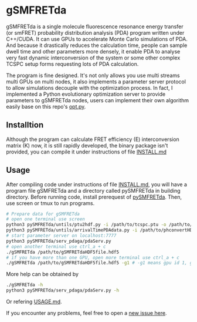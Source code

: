 # gSMFRETda

gSMFRETda is a single molecule fluorescence resonance energy transfer (or smFRET) probability distribution analysis (PDA) program written under C++/CUDA. It can use GPUs to accelerate Monte Carlo simulations of PDA. And because it drastically reduces the calculation time, people can sample dwell time and other parameters more densely, it enable PDA to analyse very fast dynamic interconversion of the system or some other complex TCSPC setup forms requesting lots of PDA calculation.

The program is fine designed. It's not only allows you use multi streams multi GPUs on multi nodes, it also implements a parameter server protocol to allow simulations decouple with the optimization process. In fact, I implemented a Python evolutionary optimization server to provide parameters to gSMFRETda nodes, users can implement their own algorithm easily base on this repo's [opt.py](https://github.com/liu-kan/pySMFRETda/blob/main/serv_pdaga/opt.py).

## Installtion

Although the program can calculate FRET efficiency (E) interconversion matrix (K) now, it is still rapidly developed, the binary package isn't provided, you can compile it under instructions of file [INSTALL.md](INSTALL.md)

## Usage

After compiling code under instructions of file [INSTALL.md](INSTALL.md), you will have a program file gSMFRETda and a directory called pySMFRETda in building directory. Before running code, install prerequest of [pySMFRETda](https://github.com/liu-kan/pySMFRETda/blob/main/README.md). Then, use screen or tmux to run programs.

```bash
# Prepare data for gSMFRETda
# open one terminal use screen
python3 pySMFRETda/untils/ptu2hdf.py -i /path/to/tcspc.ptu -o /path/to/phconvertHDF5file.h5
python3 pySMFRETda/untils/arrivalTimePDAdata.py -i /path/to/phconvertHDF5file.h5 -o /path/to/gSMFRETdaHDF5file.hdf5
# start parameter server on localhost:7777
python3 pySMFRETda/serv_pdaga/pdaServ.py
# open another terminal use ctrl_a + c
./gSMFRETda /path/to/gSMFRETdaHDF5file.hdf5
# if you have more than one GPU, open more terminal use ctrl_a + c
./gSMFRETda /path/to/gSMFRETdaHDF5file.hdf5 -g1 # -g1 means gpu id 1, gpu id start from 0
```
More help can be obtained by 
```bash 
./gSMFRETda -h
python3 pySMFRETda/serv_pdaga/pdaServ.py -h
```
Or refering [USAGE.md](USAGE.md).

If you encounter any problems, feel free to open a [new issue here](https://github.com/liu-kan/gSMFRETda/issues).